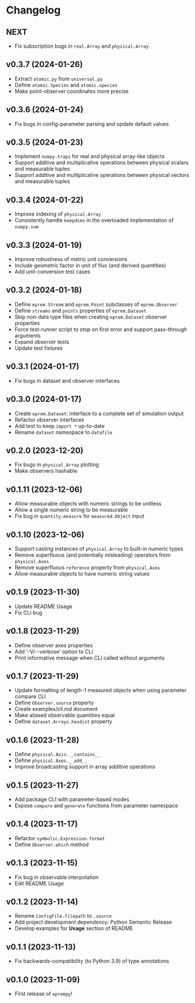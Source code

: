 <!-- Note to developers: version subheadings should have the form vX.Y.Z (YYYY-MM-DD) -->

# Changelog

## NEXT

- Fix subscription bugs in `real.Array` and `physical.Array`

## v0.3.7 (2024-01-26)
- Extract `atomic.py` from `universal.py`
- Define `atomic.Species` and `atomic.species`
- Make point-observer coordinates more precise

## v0.3.6 (2024-01-24)

- Fix bugs in config-parameter parsing and update default values

## v0.3.5 (2024-01-23)

- Implement `numpy.trapz` for real and physical array-like objects
- Support additive and multiplicative operations between physical scalars and measurable tuples
- Support additive and multiplicative operations between physical vectors and measurable tuples

## v0.3.4 (2024-01-22)

- Improve indexing of `physical.Array`
- Consistently handle `keepdims` in the overloaded implementation of `numpy.sum`

## v0.3.3 (2024-01-19)

- Improve robustness of metric unit conversions
- Include geometric factor in unit of flux (and derived quantities)
- Add unit-conversion test cases

## v0.3.2 (2024-01-18)

- Define `eprem.Stream` and `eprem.Point` subclasses of `eprem.Observer`
- Define `streams` and `points` properties of `eprem.Dataset`
- Skip non-data type files when creating `eprem.Dataset` observer properties
- Force test-runner script to stop on first error and support pass-through arguments
- Expand observer tests
- Update test fixtures

## v0.3.1 (2024-01-17)

- Fix bugs in dataset and observer interfaces

## v0.3.0 (2024-01-17)

- Create `eprem.Dataset`: interface to a complete set of simulation output
- Refactor observer interfaces
- Add test to keep `import *` up-to-date
- Rename `dataset` namespace to `datafile`

## v0.2.0 (2023-12-20)

- Fix bugs in `physical.Array` plotting
- Make observers hashable

## v0.1.11 (2023-12-06)

- Allow measurable objects with numeric strings to be unitless
- Allow a single numeric string to be measurable
- Fix bug in `quantity.measure` for `measured.Object` input

## v0.1.10 (2023-12-06)

- Support casting instances of `physical.Array` to built-in numeric types
- Remove superfluous (and potentially misleading) operators from `physical.Axes`
- Remove superfluous `reference` property from `physical.Axes`
- Allow measurable objects to have numeric string values

## v0.1.9 (2023-11-30)

- Update README Usage
- Fix CLI bug

## v0.1.8 (2023-11-29)

- Define observer axes properties
- Add '-V/--verbose' option to CLI
- Print informative message when CLI called without arguments

## v0.1.7 (2023-11-29)

- Update formatting of length-1 measured objects when using parameter compare CLI
- Define `Observer.source` property
- Create examples/cli.md document
- Make aliased observable quantities equal
- Define `dataset.Arrays.hasdist` property

## v0.1.6 (2023-11-28)

- Define `physical.Axis.__contains__`
- Define `physical.Axes.__add__`
- Improve broadcasting support in array additive operations

## v0.1.5 (2023-11-27)

- Add package CLI with parameter-based modes
- Expose `compare` and `generate` functions from parameter namespace

## v0.1.4 (2023-11-17)

- Refactor `symbolic.Expression.format`
- Define `Observer.which` method

## v0.1.3 (2023-11-15)

- Fix bug in observable interpolation
- Edit README Usage

## v0.1.2 (2023-11-14)

- Rename `ConfigFile.filepath` to `.source`
- Add project development dependency: Python Semantic Release
- Develop examples for **Usage** section of README

## v0.1.1 (2023-11-13)

- Fix backwards-compatibility (to Python 3.9) of type annotations

## v0.1.0 (2023-11-09)

- First release of `eprempy`!
